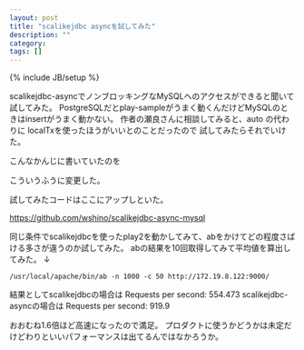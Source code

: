 ```yaml
---
layout: post
title: "scalikejdbc asyncを試してみた"
description: ""
category: 
tags: []
---
```

{% include JB/setup %}

scalikejdbc-asyncでノンブロッキングなMySQLへのアクセスができると聞いて試してみた。
PostgreSQLだとplay-sampleがうまく動くんだけどMySQLのときはinsertがうまく動かない。
作者の瀬良さんに相談してみると、auto の代わりに localTxを使ったほうがいいとのことだったので
試してみたらそれでいけた。

こんなかんじに書いていたのを
<script src="https://gist.github.com/wshino/6790797.js"></script>

こういうふうに変更した。
<script src="https://gist.github.com/wshino/f5b92a23b5aa3cc373ca.js"></script>

試してみたコードはここにアップしといた。

https://github.com/wshino/scalikejdbc-async-mysql


同じ条件でscalikejdbcを使ったplay2を動かしてみて、abをかけてどの程度さばける多さが違うのか試してみた。
abの結果を10回取得してみて平均値を算出してみた。
↓

    /usr/local/apache/bin/ab -n 1000 -c 50 http://172.19.8.122:9000/

結果としてscalikejdbcの場合は
Requests per second:  554.473
scalikejdbc-asyncの場合は
Requests per second:  919.9


おおむね1.6倍ほど高速になったので満足。
プロダクトに使うかどうかは未定だけどわりといいパフォーマンスは出てるんではなかろうか。


